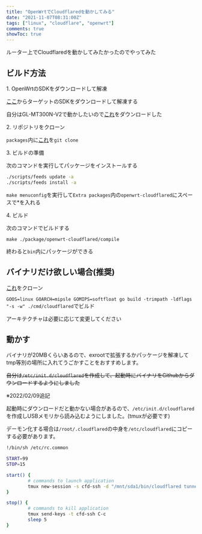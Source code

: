 ```yaml
---
title: "OpenWrtでCloudflaredを動かしてみる"
date: "2021-11-07T08:31:00Z"
tags: ["linux", "cloudflare", "openwrt"]
comments: true
showToc: true
---
```


ルーター上でCloudflaredを動かしてみたかったのでやってみた

## ビルド方法

1\. OpenWrtのSDKをダウンロードして解凍

[ここ](https://downloads.openwrt.org/)からターゲットのSDKをダウンロードして解凍する

自分はGL-MT300N-V2で動かしたいので[これ](https://archive.openwrt.org/releases/21.02.0/targets/ramips/mt76x8/openwrt-sdk-21.02.0-ramips-mt76x8_gcc-8.4.0_musl.Linux-x86_64.tar.xz)をダウンロードした

2\. リポジトリをクローン

`packages`内に[これ](https://github.com/minetaro12/openwrt-cloudflared)を`git clone`

3\. ビルドの準備

次のコマンドを実行してパッケージをインストールする

```bash
./scripts/feeds update -a
./scripts/feeds install -a
```

`make menuconfig`を実行して`Extra packages`内の`openwrt-cloudflared`にスペースで*を入れる

4\. ビルド

次のコマンドでビルドする

`make ./package/openwrt-cloudflared/compile`

終わると`bin`内にパッケージができる

## バイナリだけ欲しい場合(推奨)

[これ](https://github.com/cloudflare/cloudflared)をクローン

`GOOS=linux GOARCH=mipsle GOMIPS=softfloat go build -trimpath -ldflags "-s -w" ./cmd/cloudflared`でビルド

アーキテクチャは必要に応じて変更してください

## 動かす

バイナリが20MBくらいあるので、exrootで拡張するかパッケージを解凍してtmp等別の場所に入れてうごかすことをおすすめします。

~~自分は`/etc/init.d/cloudflared`を作成して、起動時にバイナリをGithubからダウンロードするようにしました~~

※2022/02/09追記

起動時にダウンロードだと動かない場合があるので、`/etc/init.d/cloudflared`を作成しUSBメモリから読み込むようにしました。(tmuxが必要です)

デーモン化する場合は`/root/.cloudflared`の中身を`/etc/cloudflared`にコピーする必要があります。

```bash
!/bin/sh /etc/rc.common

START=99
STOP=15

start() {
        # commands to launch application
        tmux new-session -s cfd-ssh -d "/mnt/sda1/bin/cloudflared tunnel --hostname ssh.example.com --url ssh://localhost:22 --no-autoupdate"
}

stop() {
        # commands to kill application
        tmux send-keys -t cfd-ssh C-c
        sleep 5
}
```
